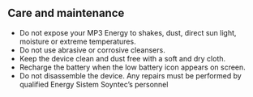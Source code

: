 ## Care and maintenance

* Do not expose your MP3 Energy to shakes, dust, direct sun light, moisture or extreme
temperatures.
* Do not use abrasive or corrosive cleansers.
* Keep the device clean and dust free with a soft and dry cloth.
* Recharge the battery when the low battery icon appears on screen.
* Do not disassemble the device. Any repairs must be performed by qualified Energy Sistem
Soyntec’s personnel
